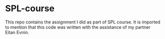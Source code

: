 # SPL-course
This repo contains the assignment I did as part of SPL course.
It is imported to mention that this code was written with the assistance of my partner Eitan Evnin.
